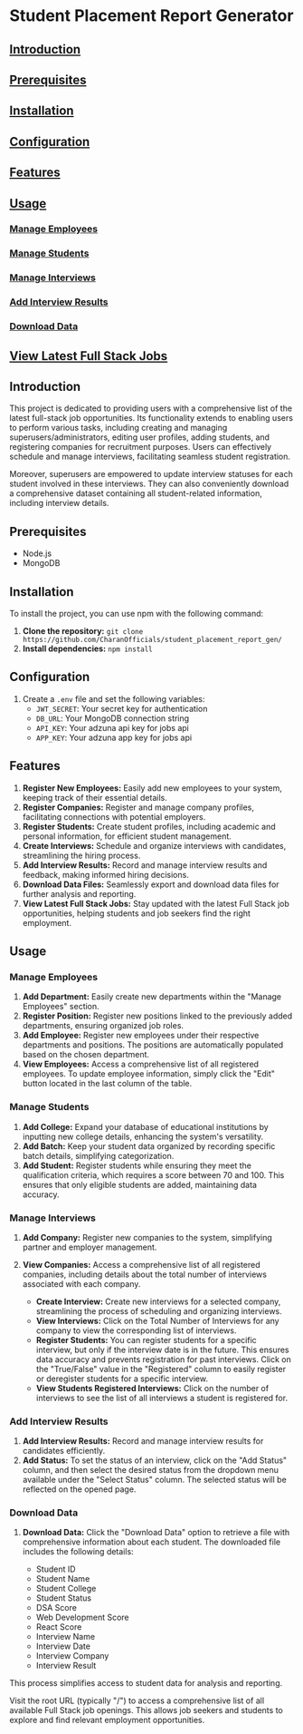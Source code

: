 # Student Placement Report Generator

## [Introduction](#introduction)
## [Prerequisites](#prerequisites)
## [Installation](#installation)
## [Configuration](#configuration)
## [Features](#features)
## [Usage](#usage)
   ### [Manage Employees](#manage-employees)
   ### [Manage Students](#manage-students)
   ### [Manage Interviews](#manage-interviews)
   ### [Add Interview Results](#add-interview-results)
   ### [Download Data](#download-data)
## [View Latest Full Stack Jobs](#view-latest-full-stack-jobs)

## **Introduction**

This project is dedicated to providing users with a comprehensive list of the latest full-stack job opportunities. Its functionality extends to enabling users to perform various tasks, including creating and managing superusers/administrators, editing user profiles, adding students, and registering companies for recruitment purposes. Users can effectively schedule and manage interviews, facilitating seamless student registration.

Moreover, superusers are empowered to update interview statuses for each student involved in these interviews. They can also conveniently download a comprehensive dataset containing all student-related information, including interview details.

## **Prerequisites**
- Node.js
- MongoDB

## **Installation**

To install the project, you can use npm with the following command:

1. **Clone the repository:** `git clone https://github.com/CharanOfficials/student_placement_report_gen/`
2. **Install dependencies:** `npm install`

## **Configuration**

1. Create a `.env` file and set the following variables:
   - `JWT_SECRET`: Your secret key for authentication
   - `DB_URL`: Your MongoDB connection string
   - `API_KEY`: Your adzuna api key for jobs api
   - `APP_KEY`: Your adzuna app key for jobs api

## **Features**

1. **Register New Employees:** Easily add new employees to your system, keeping track of their essential details.
2. **Register Companies:** Register and manage company profiles, facilitating connections with potential employers.
3. **Register Students:** Create student profiles, including academic and personal information, for efficient student management.
4. **Create Interviews:** Schedule and organize interviews with candidates, streamlining the hiring process.
5. **Add Interview Results:** Record and manage interview results and feedback, making informed hiring decisions.
6. **Download Data Files:** Seamlessly export and download data files for further analysis and reporting.
7. **View Latest Full Stack Jobs:** Stay updated with the latest Full Stack job opportunities, helping students and job seekers find the right employment.

## **Usage**

### **Manage Employees**

1. **Add Department:** Easily create new departments within the "Manage Employees" section.
2. **Register Position:** Register new positions linked to the previously added departments, ensuring organized job roles.
3. **Add Employee:** Register new employees under their respective departments and positions. The positions are automatically populated based on the chosen department.
4. **View Employees:** Access a comprehensive list of all registered employees. To update employee information, simply click the "Edit" button located in the last column of the table.

### **Manage Students**

1. **Add College:** Expand your database of educational institutions by inputting new college details, enhancing the system's versatility.
2. **Add Batch:** Keep your student data organized by recording specific batch details, simplifying categorization.
3. **Add Student:** Register students while ensuring they meet the qualification criteria, which requires a score between 70 and 100. This ensures that only eligible students are added, maintaining data accuracy.

### **Manage Interviews**

1. **Add Company:** Register new companies to the system, simplifying partner and employer management.
2. **View Companies:** Access a comprehensive list of all registered companies, including details about the total number of interviews associated with each company.

   - **Create Interview:** Create new interviews for a selected company, streamlining the process of scheduling and organizing interviews.
   - **View Interviews:** Click on the Total Number of Interviews for any company to view the corresponding list of interviews.
   - **Register Students:** You can register students for a specific interview, but only if the interview date is in the future. This ensures data accuracy and prevents registration for past interviews. Click on the "True/False" value in the "Registered" column to easily register or deregister students for a specific interview.
   - **View Students Registered Interviews:** Click on the number of interviews to see the list of all interviews a student is registered for.

### **Add Interview Results**

1. **Add Interview Results:** Record and manage interview results for candidates efficiently.
2. **Add Status:** To set the status of an interview, click on the "Add Status" column, and then select the desired status from the dropdown menu available under the "Select Status" column. The selected status will be reflected on the opened page.

### **Download Data**

1. **Download Data:** Click the "Download Data" option to retrieve a file with comprehensive information about each student. The downloaded file includes the following details:

   - Student ID
   - Student Name
   - Student College
   - Student Status
   - DSA Score
   - Web Development Score
   - React Score
   - Interview Name
   - Interview Date
   - Interview Company
   - Interview Result

This process simplifies access to student data for analysis and reporting.

Visit the root URL (typically "/") to access a comprehensive list of all available Full Stack job openings. This allows job seekers and students to explore and find relevant employment opportunities.
